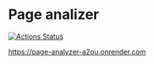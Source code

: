 # Page analizer

[![Actions Status](https://github.com/ErKir/python-project-83/workflows/hexlet-check/badge.svg)](https://github.com/ErKir/python-project-83/actions)

<https://page-analyzer-a2ou.onrender.com>
